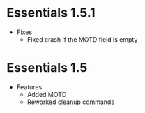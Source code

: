 # Essentials 1.5.1
* Fixes
    - Fixed crash if the MOTD field is empty

# Essentials 1.5
* Features
    - Added MOTD
    - Reworked cleanup commands